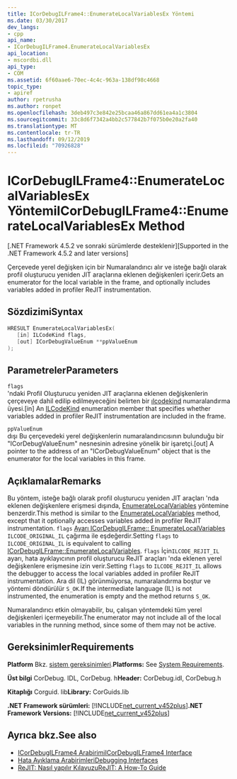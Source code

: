 ```yaml
---
title: ICorDebugILFrame4::EnumerateLocalVariablesEx Yöntemi
ms.date: 03/30/2017
dev_langs:
- cpp
api_name:
- ICorDebugILFrame4.EnumerateLocalVariablesEx
api_location:
- mscordbi.dll
api_type:
- COM
ms.assetid: 6f60aae6-70ec-4c4c-963a-138df98c4668
topic_type:
- apiref
author: rpetrusha
ms.author: ronpet
ms.openlocfilehash: 3deb497c3e842e25bcaa46a867dd61ea4a1c3804
ms.sourcegitcommit: 33c8d6f7342a4bb2c577842b7f075b0e20a2fa40
ms.translationtype: MT
ms.contentlocale: tr-TR
ms.lasthandoff: 09/12/2019
ms.locfileid: "70926828"
---
```

# <a name="icordebugilframe4enumeratelocalvariablesex-method"></a><span data-ttu-id="b8a84-102">ICorDebugILFrame4::EnumerateLocalVariablesEx Yöntemi</span><span class="sxs-lookup"><span data-stu-id="b8a84-102">ICorDebugILFrame4::EnumerateLocalVariablesEx Method</span></span>
<span data-ttu-id="b8a84-103">[.NET Framework 4.5.2 ve sonraki sürümlerde desteklenir]</span><span class="sxs-lookup"><span data-stu-id="b8a84-103">[Supported in the .NET Framework 4.5.2 and later versions]</span></span>  
  
 <span data-ttu-id="b8a84-104">Çerçevede yerel değişken için bir Numaralandırıcı alır ve isteğe bağlı olarak profil oluşturucu yeniden JIT araçlarına eklenen değişkenleri içerir.</span><span class="sxs-lookup"><span data-stu-id="b8a84-104">Gets an enumerator for the local variable in the frame, and optionally includes variables added in profiler ReJIT instrumentation.</span></span>  
  
## <a name="syntax"></a><span data-ttu-id="b8a84-105">Sözdizimi</span><span class="sxs-lookup"><span data-stu-id="b8a84-105">Syntax</span></span>  
  
```cpp
HRESULT EnumerateLocalVariablesEx(  
   [in] ILCodeKind flags,   
   [out] ICorDebugValueEnum **ppValueEnum  
);  
```  
  
## <a name="parameters"></a><span data-ttu-id="b8a84-106">Parametreler</span><span class="sxs-lookup"><span data-stu-id="b8a84-106">Parameters</span></span>  
 `flags`  
 <span data-ttu-id="b8a84-107">'ndaki Profil Oluşturucu yeniden JIT araçlarına eklenen değişkenlerin çerçeveye dahil edilip edilmeyeceğini belirten bir [ılcodekind](../../../../docs/framework/unmanaged-api/debugging/ilcodekind-enumeration.md) numaralandırma üyesi.</span><span class="sxs-lookup"><span data-stu-id="b8a84-107">[in] An [ILCodeKind](../../../../docs/framework/unmanaged-api/debugging/ilcodekind-enumeration.md) enumeration member that specifies whether variables added in profiler ReJIT instrumentation are included in the frame.</span></span>  
  
 `ppValueEnum`  
 <span data-ttu-id="b8a84-108">dışı Bu çerçevedeki yerel değişkenlerin numaralandırıcısının bulunduğu bir "ICorDebugValueEnum" nesnesinin adresine yönelik bir işaretçi.</span><span class="sxs-lookup"><span data-stu-id="b8a84-108">[out] A pointer to the address of an "ICorDebugValueEnum" object that is the enumerator for the local variables in this frame.</span></span>  
  
## <a name="remarks"></a><span data-ttu-id="b8a84-109">Açıklamalar</span><span class="sxs-lookup"><span data-stu-id="b8a84-109">Remarks</span></span>  
 <span data-ttu-id="b8a84-110">Bu yöntem, isteğe bağlı olarak profil oluşturucu yeniden JIT araçları 'nda eklenen değişkenlere erişmesi dışında, [EnumerateLocalVariables](../../../../docs/framework/unmanaged-api/debugging/icordebugilframe-enumeratelocalvariables-method.md) yöntemine benzerdir.</span><span class="sxs-lookup"><span data-stu-id="b8a84-110">This method is similar to the [EnumerateLocalVariables](../../../../docs/framework/unmanaged-api/debugging/icordebugilframe-enumeratelocalvariables-method.md) method, except that it optionally accesses variables added in profiler ReJIT instrumentation.</span></span> <span data-ttu-id="b8a84-111">`flags` [Ayarı ICorDebugILFrame:: EnumerateLocalVariables](../../../../docs/framework/unmanaged-api/debugging/icordebugilframe-enumeratelocalvariables-method.md) `ILCODE_ORIGINAL_IL` çağırma ile eşdeğerdir.</span><span class="sxs-lookup"><span data-stu-id="b8a84-111">Setting `flags` to `ILCODE_ORIGINAL_IL` is equivalent to calling [ICorDebugILFrame::EnumerateLocalVariables](../../../../docs/framework/unmanaged-api/debugging/icordebugilframe-enumeratelocalvariables-method.md).</span></span> <span data-ttu-id="b8a84-112">`flags` İçin`ILCODE_REJIT_IL` ayarı, hata ayıklayıcının profil oluşturucu ReJIT araçları 'nda eklenen yerel değişkenlere erişmesine izin verir.</span><span class="sxs-lookup"><span data-stu-id="b8a84-112">Setting `flags` to `ILCODE_REJIT_IL` allows the debugger to access the local variables added in profiler ReJIT instrumentation.</span></span> <span data-ttu-id="b8a84-113">Ara dil (IL) görünmüyorsa, numaralandırma boştur ve yöntemi döndürülür `S_OK`.</span><span class="sxs-lookup"><span data-stu-id="b8a84-113">If the intermediate language (IL) is not instrumented, the enumeration is empty and the method returns `S_OK`.</span></span>  
  
 <span data-ttu-id="b8a84-114">Numaralandırıcı etkin olmayabilir, bu, çalışan yöntemdeki tüm yerel değişkenleri içermeyebilir.</span><span class="sxs-lookup"><span data-stu-id="b8a84-114">The enumerator may not include all of the local variables in the running method, since some of them may not be active.</span></span>  
  
## <a name="requirements"></a><span data-ttu-id="b8a84-115">Gereksinimler</span><span class="sxs-lookup"><span data-stu-id="b8a84-115">Requirements</span></span>  
 <span data-ttu-id="b8a84-116">**Platform** Bkz. [sistem gereksinimleri](../../../../docs/framework/get-started/system-requirements.md).</span><span class="sxs-lookup"><span data-stu-id="b8a84-116">**Platforms:** See [System Requirements](../../../../docs/framework/get-started/system-requirements.md).</span></span>  
  
 <span data-ttu-id="b8a84-117">**Üst bilgi** CorDebug. IDL, CorDebug. h</span><span class="sxs-lookup"><span data-stu-id="b8a84-117">**Header:** CorDebug.idl, CorDebug.h</span></span>  
  
 <span data-ttu-id="b8a84-118">**Kitaplığı** Corguid. lib</span><span class="sxs-lookup"><span data-stu-id="b8a84-118">**Library:** CorGuids.lib</span></span>  
  
 <span data-ttu-id="b8a84-119">**.NET Framework sürümleri:** [!INCLUDE[net_current_v452plus](../../../../includes/net-current-v452plus-md.md)]</span><span class="sxs-lookup"><span data-stu-id="b8a84-119">**.NET Framework Versions:** [!INCLUDE[net_current_v452plus](../../../../includes/net-current-v452plus-md.md)]</span></span>  
  
## <a name="see-also"></a><span data-ttu-id="b8a84-120">Ayrıca bkz.</span><span class="sxs-lookup"><span data-stu-id="b8a84-120">See also</span></span>

- [<span data-ttu-id="b8a84-121">ICorDebugILFrame4 Arabirimi</span><span class="sxs-lookup"><span data-stu-id="b8a84-121">ICorDebugILFrame4 Interface</span></span>](../../../../docs/framework/unmanaged-api/debugging/icordebugilframe4-interface.md)
- [<span data-ttu-id="b8a84-122">Hata Ayıklama Arabirimleri</span><span class="sxs-lookup"><span data-stu-id="b8a84-122">Debugging Interfaces</span></span>](../../../../docs/framework/unmanaged-api/debugging/debugging-interfaces.md)
- [<span data-ttu-id="b8a84-123">ReJIT: Nasıl yapılır Kılavuzu</span><span class="sxs-lookup"><span data-stu-id="b8a84-123">ReJIT: A How-To Guide</span></span>](https://blogs.msdn.microsoft.com/davbr/2011/10/12/rejit-a-how-to-guide/)

